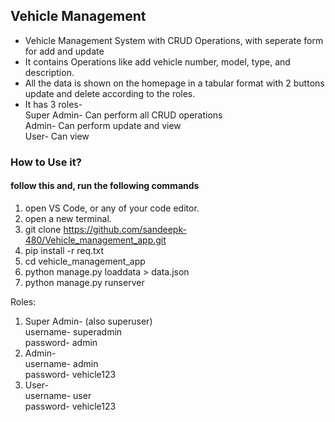 <h2>Vehicle Management</h2>

- Vehicle Management System with CRUD Operations, with seperate form for add and update <br>
-  It contains Operations like add vehicle number, model, type, and description. <br>
-   All the data is shown on the homepage in a tabular format with 2 buttons update and delete according to the roles. <br>
-   It has 3 roles- <br>
Super Admin- Can perform all CRUD operations <br>
Admin- Can perform update and view <br>
User- Can view <br>

<h3>How to Use it?</h3>
<h4>follow this and, run the following commands</h4>

1) open VS Code, or any of  your code editor. <br>
2) open a new terminal. <br>
3) git clone https://github.com/sandeepk-480/Vehicle_management_app.git <br>
4) pip install -r req.txt <br>
5) cd vehicle_management_app <br>
6) python manage.py loaddata > data.json <br>
7)  python manage.py runserver <br>

Roles: <br>

1) Super Admin- (also superuser)<br>
username- superadmin<br>
password- admin<br>
3) Admin-<br>
username- admin<br>
password- vehicle123<br>
3) User-<br>
username- user<br>
password- vehicle123<br>




